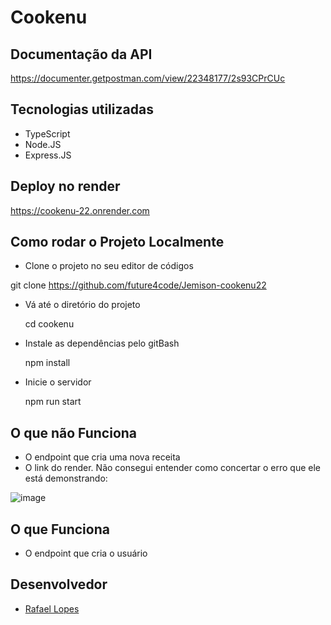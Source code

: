 # Cookenu

## Documentação da API

https://documenter.getpostman.com/view/22348177/2s93CPrCUc

## Tecnologias utilizadas

- TypeScript
- Node.JS
- Express.JS

## Deploy no render

https://cookenu-22.onrender.com

## Como rodar o Projeto Localmente

- Clone o projeto no seu editor de códigos

git clone https://github.com/future4code/Jemison-cookenu22

- Vá até o diretório do projeto

  cd cookenu

- Instale as dependências pelo gitBash

  npm install

- Inicie o servidor

  npm run start

## O que não Funciona

- O endpoint que cria uma nova receita
- O link do render. Não consegui entender como concertar o erro que ele está demonstrando:

![image](https://user-images.githubusercontent.com/99361183/221412051-0949fe72-e114-49e9-9cae-9f2b3f4b3397.png)

## O que Funciona

- O endpoint que cria o usuário

## Desenvolvedor

- [Rafael Lopes](https://www.github.com/rafix923)
